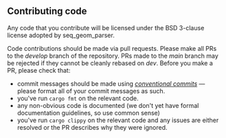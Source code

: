 ## Contributing code

Any code that you contribute will be licensed under the BSD 3-clause license adopted by seq\_geom\_parser.

Code contributions should be made via pull requests.  Please make all PRs to the _develop_ branch 
of the repository.  PRs made to the _main_ branch may be rejected if they cannot be cleanly rebased 
on _dev_.  Before you make a PR, please check that:

 * commit messages should be made using [*conventional commits*](https://www.conventionalcommits.org/en/v1.0.0/) — please format all of your commit messages as such.
 * you've run `cargo fmt` on the relevant code.
 * any non-obvious code is documented (we don't yet have formal documentation guidelines, so use common sense)
 * you've run `cargo clippy` on the relevant code and any issues are either resolved or the PR describes why they were ignored.
